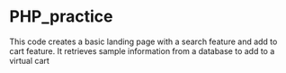 # PHP_practice
This code creates a basic landing page with a search feature and add to cart feature. It retrieves sample information from a database to add to a virtual cart
